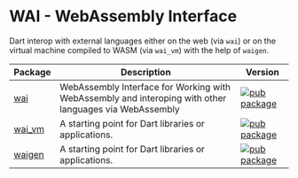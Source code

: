 # WAI - WebAssembly Interface
Dart interop with external languages either on the web (via `wai`) or on the virtual machine compiled to WASM (via `wai_vm`) with the help of `waigen`.

| Package | Description | Version |
|---|---|---|
| [wai](wai/) | WebAssembly Interface for Working with WebAssembly and interoping with other languages via WebAssembly | [![pub package](https://img.shields.io/pub/v/wai.svg)](https://pub.dev/packages/wai) |
| [wai_vm](wai_vm/) | A starting point for Dart libraries or applications. | [![pub package](https://img.shields.io/pub/v/wai_vm.svg)](https://pub.dev/packages/wai_vm) |
| [waigen](waigen/) | A starting point for Dart libraries or applications. | [![pub package](https://img.shields.io/pub/v/waigen.svg)](https://pub.dev/packages/waigen) |
